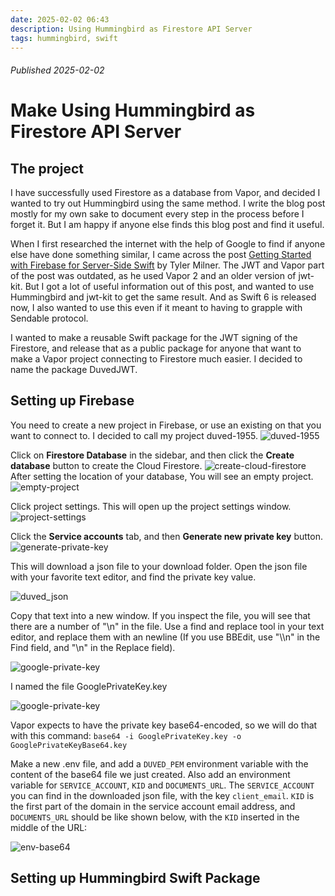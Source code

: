```yaml
---
date: 2025-02-02 06:43
description: Using Hummingbird as Firestore API Server
tags: hummingbird, swift
---
```

###### Published 2025-02-02
# Make Using Hummingbird as Firestore API Server

## The project

I have successfully used Firestore as a database from Vapor, and decided I wanted to try out Hummingbird using the same method. I write the blog post mostly for my own sake to document every step in the process before I forget it. But I am happy if anyone else finds this blog post and find it useful.

When I first researched the internet with the help of Google to find if anyone else have done something similar, I came across the post [Getting Started with Firebase for Server-Side Swift](https://medium.com/atlas/getting-started-with-firebase-for-server-side-swift-93c11098702a) by Tyler Milner. The JWT and Vapor part of the post was outdated, as he used Vapor 2 and an older version of jwt-kit. But I got a lot of useful information out of this post, and wanted to use Hummingbird and jwt-kit to get the same result. And as Swift 6 is released now, I also wanted to use this even if it meant to having to grapple with Sendable protocol.

I wanted to make a reusable Swift package for the JWT signing of the Firestore, and release that as a public package for anyone that want to make a Vapor project connecting to Firestore much easier. I decided to name the package DuvedJWT.

## Setting up Firebase

You need to create a new project in Firebase, or use an existing on that you want to connect to. I decided to call my project duved-1955.
![duved-1955](/images/vapor/duved-1955.png)

Click on **Firestore Database** in the sidebar, and then click the **Create database** button to create the Cloud Firestore.
![create-cloud-firestore](/images/vapor/create-cloud-firestore.png)
After setting the location of your database, You will see an empty project.
![empty-project](/images/vapor/empty-project.png)

Click project settings. This will open up the project settings window.
![project-settings](/images/vapor/project-settings.png)

Click the **Service accounts** tab, and then **Generate new private key** button.
![generate-private-key](/images/vapor/generate-private-key.png)

This will download a json file to your download folder. Open the json file with your favorite text editor, and find the private key value.

![duved_json](/images/vapor/duved_json.png)

 Copy that text into a new window. If you inspect the file, you will see that there are a number of "\n" in the file. Use a find and replace tool in your text editor, and replace them with an newline (If you use BBEdit, use "\\\n" in the Find field, and "\n" in the Replace field).

![google-private-key](/images/vapor/duved_replaced.png)

I named the file GooglePrivateKey.key

![google-private-key](/images/vapor/google_private_key.png)


Vapor expects to have the private key base64-encoded, so we will do that with this command:
`base64 -i GooglePrivateKey.key -o GooglePrivateKeyBase64.key`

Make a new .env file, and add a `DUVED_PEM` environment variable with the content of the base64 file we just created. 
Also add an environment variable for `SERVICE_ACCOUNT`,  `KID` and `DOCUMENTS_URL`. The `SERVICE_ACCOUNT` you can find in the downloaded json file, with the key `client_email`.
`KID` is the first part of the domain in the service account email address, and `DOCUMENTS_URL` should be like shown below, with the `KID` inserted in the middle of the URL:

![env-base64](/images/vapor/duved_env.png)

## Setting up Hummingbird Swift Package
